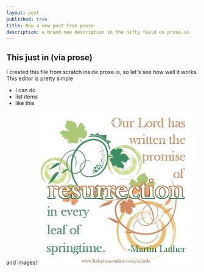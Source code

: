 ```yaml
---
layout: post
published: true
title: Now a new post from prose
description: a brand new description in the nifty field on prose.io
---
```


## This just in (via prose)

I created this file from scratch inside prose.io, so let's see how well it works. This editor is pretty simple

- I can do
- list items
- like this

and images!
![resurrection.jpg](/media/resurrection.jpg)
